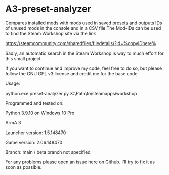 # A3-preset-analyzer
Compares installed mods with mods used in saved presets and outputs IDs of unused mods in the console and in a CSV file
The Mod-IDs can be used to find the Steam Workshop site via the link 

https://steamcommunity.com/sharedfiles/filedetails/?id=%copyIDhere%

Sadly, an automatic search in the Steam Workshop is way to much effort for this small project. 

If you want to continue and improve my code, feel free to do so, but please follow the GNU GPL v3 license and credit me for the base code. 

Usage: 

python.exe preset-analyzer.py X:\Path\to\steamapps\workshop

Programmed and tested on: 

Python 3.9.10 on Windows 10 Pro

ArmA 3

Launcher version: 1.5.148470

Game version: 2.06.148470

Branch: main / beta branch not specified

For any problems please open an issue here on Github. I'll try to fix it as soon as possible.
